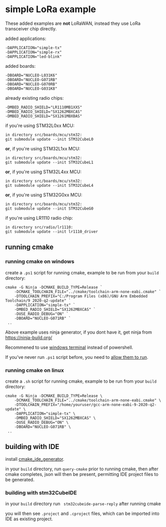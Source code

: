 
# simple LoRa example
These added examples are **not** LoRaWAN, instead they use LoRa transceiver chip directly.

added applications:

    -DAPPLICATION="simple-tx"
    -DAPPLICATION="simple-rx"
    -DAPPLICATION="led-blink" 

added boards:

    -DBOARD="NUCLEO-L031K6"
    -DBOARD="NUCLEO-G071RB" 
    -DBOARD="NUCLEO-G070RB" 
    -DBOARD="NUCLEO-G031K8"
    
already existing radio chips:

    -DMBED_RADIO_SHIELD="LR1110MB1XXS"
    -DMBED_RADIO_SHIELD="SX1262MBXCAS"
    -DMBED_RADIO_SHIELD="SX1261MBXBAS"
    
if you're using STM32L0xx MCU:

    in directory src/boards/mcu/stm32:
    git submodule update --init STM32CubeL0

**or**, if you're using STM32L1xx MCU:

    in directory src/boards/mcu/stm32:
    git submodule update --init STM32CubeL1

**or**, if you're using STM32L4xx MCU:

    in directory src/boards/mcu/stm32:
    git submodule update --init STM32CubeL4

**or**, if you're using STM32G0xx MCU:

    in directory src/boards/mcu/stm32:
    git submodule update --init STM32CubeG0

if you're using LR1110 radio chip:

    in directory src/radio/lr1110:
    git submodule update --init lr1110_driver
        
## running cmake
### running cmake on windows
create a ``.ps1`` script for running cmake, example to be run from your ``build`` directory:

    cmake -G Ninja -DCMAKE_BUILD_TYPE=Release `
        -DCMAKE_TOOLCHAIN_FILE="../cmake/toolchain-arm-none-eabi.cmake" `
        -DTOOLCHAIN_PREFIX="C:/Program Files (x86)/GNU Arm Embedded Toolchain/9 2020-q2-update" `
        -DAPPLICATION="simple-tx" `
        -DMBED_RADIO_SHIELD="SX1262MBXCAS" `
        -DUSE_RADIO_DEBUG="ON" `
        -DBOARD="NUCLEO-G071RB" `
     ..
     
 Above example uses ninja generator, if you dont have it, get ninja from https://ninja-build.org/
 
 Recommened to use [windows terminal](https://docs.microsoft.com/en-us/windows/terminal/) instead of powershell.
 
 If you've never run ``.ps1`` script before, you need to [allow them to run](https://superuser.com/questions/106360/how-to-enable-execution-of-powershell-scripts).
 
### running cmake on linux
create a ``.sh`` script for running cmake, example to be run from your ``build`` directory:

    cmake -G Ninja -DCMAKE_BUILD_TYPE=Release \
        -DCMAKE_TOOLCHAIN_FILE="../cmake/toolchain-arm-none-eabi.cmake" \
        -DTOOLCHAIN_PREFIX="/home/youruser/gcc-arm-none-eabi-9-2020-q2-update" \
        -DAPPLICATION="simple-tx" \
        -DMBED_RADIO_SHIELD="SX1262MBXCAS" \
        -DUSE_RADIO_DEBUG="ON" \
        -DBOARD="NUCLEO-G071RB" \
     ..

## building with IDE
install [cmake_ide_generator](https://github.com/dudmuck/cmake_ide_generator).

in your ``build`` directory, run ``query-cmake`` prior to running cmake, then after cmake completes, json will then be present, permitting IDE project files to be generated.
### building with stm32CubeIDE


in your ``build`` directory run `` stm32cubeide-parse-reply`` after running cmake

you will then see ``.project`` and ``.cproject`` files, which can be imported into IDE as existing project.


